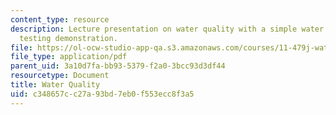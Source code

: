 ```yaml
---
content_type: resource
description: Lecture presentation on water quality with a simple water quality field
  testing demonstration.
file: https://ol-ocw-studio-app-qa.s3.amazonaws.com/courses/11-479j-water-and-sanitation-infrastructure-in-developing-countries-spring-2007/c348657cc27a93bd7eb0f553ecc8f3a5_lect6.pdf
file_type: application/pdf
parent_uid: 3a10d7fa-bb93-5379-f2a0-3bcc93d3df44
resourcetype: Document
title: Water Quality
uid: c348657c-c27a-93bd-7eb0-f553ecc8f3a5
---
```

